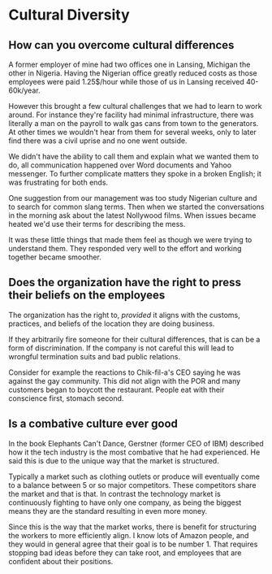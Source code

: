 # Cultural Diversity

## How can you overcome cultural differences

A former employer of mine had two offices one in Lansing, Michigan the other in Nigeria. Having the Nigerian office greatly reduced costs as those employees were paid 1.25$/hour while those of us in Lansing received 40-60k/year.

However this brought a few cultural challenges that we had to learn to work around. For instance they're facility had minimal infrastructure, there was literally a man on the payroll to walk gas cans from town to the generators. At other times we wouldn't hear from them for several weeks, only to later find there was a civil uprise and no one went outside.

We didn't have the ability to call them and explain what we wanted them to do, all communication happened over Word documents and Yahoo messenger. To further complicate matters they spoke in a broken English; it was frustrating for both ends.

One suggestion from our management was too study Nigerian culture and to search for common slang terms. Then when we started the conversations in the morning ask about the latest Nollywood films. When issues became heated we'd use their terms for describing the mess.

It was these little things that made them feel as though we were trying to understand them. They responded very well to the effort and working together became smoother.

## Does the organization have the right to press their beliefs on the employees

The organization has the right to, _provided_ it aligns with the customs, practices, and beliefs of the location they are doing business.

If they arbitrarily fire someone for their cultural differences, that is can be a form of discrimination. If the company is not careful this will lead to wrongful termination suits and bad public relations.

Consider for example the reactions to Chik-fil-a's CEO saying he was against the gay community. This did not align with the POR and many customers began to boycott the restaurant. People eat with their conscience first, stomach second.

## Is a combative culture ever good

In the book Elephants Can't Dance, Gerstner (former CEO of IBM) described how it the tech industry is the most combative that he had experienced. He said this is due to the unique way that the market is structured.

Typically a market such as clothing outlets or produce will eventually come to a balance between 5 or so major competitors. These competitors share the market and that is that. In contrast the technology market is continuously fighting to have only one company, as being the biggest means they are the standard resulting in even more money.

Since this is the way that the market works, there is benefit for structuring the workers to more efficiently align. I know lots of Amazon people, and they would in general agree that their goal is to be number 1. That requires stopping bad ideas before they can take root, and employees that are confident about their positions.
